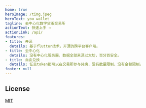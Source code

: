 ```yaml
---
home: true
heroImage: /timg.jpeg
heroText: you wallet
tagline: 去中心化数字货币交易所
actionText: 快速上手 →
actionLink: /api/
features:
- title: 开源
  details: 基于flutter技术，开源的跨平台客户端。
- title: 去中心化
  details: 没有中心化服务器，数据全部来源以太坊，百分百安全。
- title: 自由兑换
  details: 任意token都可以在交易所参与兑换，没有数量限制，没有金额限制。
footer: null
---
```


## License
[MIT](https://github.com/markdown-it/markdown-it-emoji/blob/master/LICENSE)